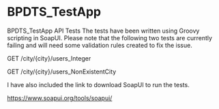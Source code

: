# BPDTS_TestApp
BPDTS_TestApp API Tests 
The tests have been written using Groovy scripting in SoapUI.
Please note that the following two tests are currently failing and will need some validation rules created to fix the issue.

GET /city/{city}/users_Integer

GET /city/{city}/users_NonExistentCity


I have also included the link to download SoapUI to run the tests.

https://www.soapui.org/tools/soapui/
